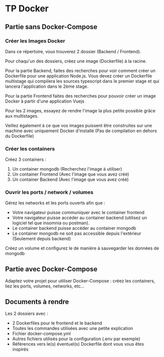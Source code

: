 # TP Docker

## Partie sans Docker-Compose

### Créer les Images Docker

Dans ce répertoire, vous trouverez 2 dossier (Backend / Frontend).

Pour chaqu'un des dossiers, créez une image (Dockerfile) à la racine.

Pour la partie Backend, faites des recherches pour voir comment créer un Dockerfile pour une application Node.js.
Vous devez créer un Dockerfile multistage qui compilera les sources typescript dans le premier stage et qui lancera l'application dans le 2ème stage.

Pour la partie Frontend faites des recherches pour pouvoir créer un image Docker à partir d'une application Vuejs

Pour les 2 images, essayez de rendre l'image la plus petite possible grâce aux multistages.

Veillez également à ce que vos images puissent être construites sur une machine avec uniquement Docker d'installé (Pas de compilation en dehors du Dockerfile)

### Créer les containers

Créez 3 containers :

1. Un container mongodb (Recherchez l'image à utiliser)
2. Un container Frontend (Avec l'image que vous avez créé)
3. Un container Backend (Avec l'image que vous avez créé)

### Ouvrir les ports / network / volumes

Gérez les networks et les ports ouverts afin que :
* Votre navigateur puisse communiquer avec le container frontend
* Votre navigateur puisse accéder au container backend (utilisez un logiciel tel que insomnia ou postman).
* Le container backend puisse accéder au container mongodb
* Le container mongodb ne soit pas accessible depuis l'extérieur (Seulement depuis backend)

Créez un volume et configurez le de manière à sauvegarder les données de mongodb

## Partie avec Docker-Compose

Adaptez votre projet pour utiliser Docker-Compose : créez les containers, liez les ports, volumes, networks, etc...

## Documents à rendre

Les 2 dossiers avec :

* 2 Dockerfiles pour le frontend et le backend
* Toutes les commandes utilisées avec une petite explication
* Fichier docker-compose.yml
* Autres fichiers utilisés pour la configuration (.env par exemple)
* Références vers le(s) éventuel(s) Dockerfile dont vous vous êtes inspirés
